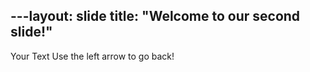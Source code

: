 ---layout: slide
title: "Welcome to our second slide!"
---
Your Text
Use the left arrow to go back!
